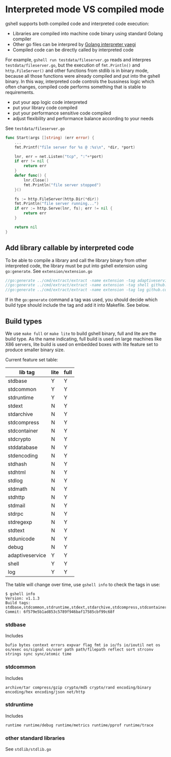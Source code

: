 # Interpreted mode VS compiled mode

gshell supports both compiled code and interpreted code execution:

- Libraries are compiled into machine code binary using standard Golang compiler
- Other go files can be interpred by [Golang interpreter yaegi](https://github.com/traefik/yaegi)
- Compiled code can be directly called by interpreted code

For example, `gshell run testdata/fileserver.go` reads and interpres `testdata/fileserver.go`, but
the execution of `fmt.Println()` and `http.FileServer()` and other functions from stdlib is in binary
mode, because all those functions were already compiled and put into the gshell binary. In this way,
interpreted code controls the bussiness logic which often changes, compiled code performs something
that is stable to requirements.

- put your app logic code interpreted
- put your library code compiled
- put your performance sensitive code compiled
- adjust flexibility and performance balance according to your needs

See `testdata/fileserver.go`

```go
func Start(args []string) (err error) {
	...
	fmt.Printf("file server for %s @ :%s\n", *dir, *port)

	lnr, err = net.Listen("tcp", ":"+*port)
	if err != nil {
		return err
	}
	defer func() {
		lnr.Close()
		fmt.Println("file server stopped")
	}()

	fs := http.FileServer(http.Dir(*dir))
	fmt.Println("file server running...")
	if err := http.Serve(lnr, fs); err != nil {
		return err
	}

	return nil
}
```

## Add library callable by interpreted code

To be able to compile a library and call the library binary from other interpreted code, the
library must be put into gshell extension using `go:generate`.
See `extension/extension.go`

```go
//go:generate ../cmd/extract/extract -name extension -tag adaptiveservice github.com/godevsig/adaptiveservice
//go:generate ../cmd/extract/extract -name extension -tag shell github.com/godevsig/glib/sys/shell
//go:generate ../cmd/extract/extract -name extension -tag log github.com/godevsig/glib/sys/log
```

If in the `go:generate` command a tag was used, you should decide which build type should include the tag
and add it into Makefile.
See below.

## Build types

We use `make full` or `make lite` to build gshell binary, full and lite are the build type. As the name
indicating, full build is used on large machines like X86 servers, lite build is used on embedded boxes
with lite feature set to produce smaller binary size.

Current feature set table:

| lib tag         | lite | full |
| --------------- | ---- | ---- |
| stdbase         | Y    | Y    |
| stdcommon       | Y    | Y    |
| stdruntime      | Y    | Y    |
| stdext          | N    | Y    |
| stdarchive      | N    | Y    |
| stdcompress     | N    | Y    |
| stdcontainer    | N    | Y    |
| stdcrypto       | N    | Y    |
| stddatabase     | N    | Y    |
| stdencoding     | N    | Y    |
| stdhash         | N    | Y    |
| stdhtml         | N    | Y    |
| stdlog          | N    | Y    |
| stdmath         | N    | Y    |
| stdhttp         | N    | Y    |
| stdmail         | N    | Y    |
| stdrpc          | N    | Y    |
| stdregexp       | N    | Y    |
| stdtext         | N    | Y    |
| stdunicode      | N    | Y    |
| debug           | N    | Y    |
| adaptiveservice | Y    | Y    |
| shell           | Y    | Y    |
| log             | Y    | Y    |

The table will change over time, use `gshell info` to check the tags in use:

```
$ gshell info
Version: v1.1.3
Build tags: stdbase,stdcommon,stdruntime,stdext,stdarchive,stdcompress,stdcontainer,stdcrypto,stddatabase,stdencoding,stdhash,stdhtml,stdlog,stdmath,stdhttp,stdmail,stdrpc,stdregexp,stdtext,stdunicode,debug,adaptiveservice,shell,log
Commit: 6f579e5b1ad853c5789f946baf17585cbf99c68f
```

### stdbase

Includes

```
bufio bytes context errors expvar flag fmt io io/fs io/ioutil net os os/exec os/signal os/user path path/filepath reflect sort strconv strings sync sync/atomic time
```

### stdcommon

Includes

```
archive/tar compress/gzip crypto/md5 crypto/rand encoding/binary encoding/hex encoding/json net/http
```

### stdruntime

Includes

```
runtime runtime/debug runtime/metrics runtime/pprof runtime/trace
```

### other standard libraries

See `stdlib/stdlib.go`
